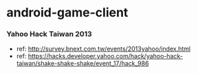 android-game-client
===================

### Yahoo Hack Taiwan 2013 ###


* ref: http://survey.bnext.com.tw/events/2013yahoo/index.html
* ref: https://hacks.developer.yahoo.com/hack/yahoo-hack-taiwan/shake-shake-shake/event_17/hack_986
